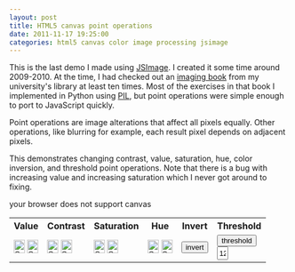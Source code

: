 ```yaml
---
layout: post
title: HTML5 canvas point operations
date: 2011-11-17 19:25:00
categories: html5 canvas color image processing jsimage
---
```


This is the last demo I made using [JSImage](https://github.com/mwcz/jsimage).  I created it some time around 2009-2010.  At the time, I had checked out an [imaging book](http://www.amazon.com/Digital-Image-Processing-Algorithmic-Introduction/dp/1846283795) from my university's library at least ten times.  Most of the exercises in that book I implemented in Python using [PIL](http://www.pythonware.com/products/pil/), but point operations were simple enough to port to JavaScript quickly.

Point operations are image alterations that affect all pixels equally.  Other operations, like blurring for example, each result pixel depends on adjacent pixels.

This demonstrates changing contrast, value, saturation, hue, color inversion, and threshold point operations.  Note that there is a bug with increasing value and increasing saturation which I never got around to fixing.

<script type="text/javascript" src="/js/005/jquery.min.js"></script> 
<script type="text/javascript" src="/js/005/jsimage.js"></script> 
<script type="text/javascript" src="/js/005/colorspace.js"></script> 

<script type="text/javascript"> 
           
    var IJS_PointOps; // make IJS_PointOps public so I can play with it in firebug more easily
    $(document).ready( function() {

        IJS_PointOps = new JSImage( "IJS_PointOps", "/static/images/005/bee.jpg" );
    });

</script> 


<canvas id="IJS_PointOps">your browser does not support canvas</canvas> 

<style type="text/css">
#canvas-point-ops-tools-table input {
    width: 20px;
    height: 24px;
}
</style>
 
<table cellpadding="4" cellspacing="0" id="canvas-point-ops-tools-table"> 
<tr> 
    <th>Value</th> 
    <th>Contrast</th> 
    <th>Saturation</th> 
    <th>Hue</th> 
    <th>Invert</th> 
    <th>Threshold</th> 
</tr> 

<tr> 
    <td> 
        <!-- using onmousedown instead of onclick because it improves perceived performance.
             definitely an accessibility problem, though --> 
        <input type="image" src="/static/images/005/arrow_up.png" onmousedown="IJS_PointOps.value( IJS_PointOps.canvas, 10 )" /> 
        <input type="image" src="/static/images/005/arrow_down.png" onmousedown="IJS_PointOps.value( IJS_PointOps.canvas, -10 )" /> 
    </td> 
    <td> 
        <input type="image" src="/static/images/005/arrow_up.png" onmousedown="IJS_PointOps.contrast( IJS_PointOps.canvas, 1.1)" /> 
        <input type="image" src="/static/images/005/arrow_down.png" onmousedown="IJS_PointOps.contrast( IJS_PointOps.canvas, 0.9)" /> 
    </td> 
    <td> 
        <input type="image" src="/static/images/005/arrow_up.png" onmousedown="IJS_PointOps.saturation( IJS_PointOps.canvas, 25 )" /> 
        <input type="image" src="/static/images/005/arrow_down.png" onmousedown="IJS_PointOps.saturation( IJS_PointOps.canvas, -25 )" /> 
    </td> 
    <td> 
        <input type="image" src="/static/images/005/arrow_up.png" onmousedown="IJS_PointOps.hue( IJS_PointOps.canvas, 20)" /> 
        <input type="image" src="/static/images/005/arrow_down.png" onmousedown="IJS_PointOps.hue( IJS_PointOps.canvas, -20)" /> 
    </td> 
    <td> 
        <button type="button" onmousedown="IJS_PointOps.invert()">invert</button> 
    </td> 
    <td> 
        <button type="button" onmousedown="IJS_PointOps.threshold( IJS_PointOps.canvas, document.getElementById('t').value )">threshold</button> 
        <br /> 
        <input type="text" value="127" maxlength="3" size="3" id="t" /> 
    </td> 
</tr> 

</table> 
